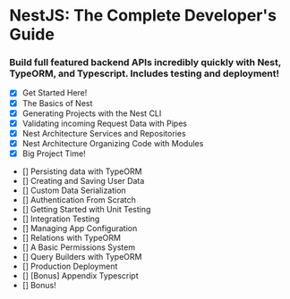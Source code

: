 # NestJS: The Complete Developer's Guide

### Build full featured backend APIs incredibly quickly with Nest, TypeORM, and Typescript. Includes testing and deployment!

- [x] Get Started Here!
- [x] The Basics of Nest
- [x] Generating Projects with the Nest CLI
- [x] Validating incoming Request Data with Pipes
- [x] Nest Architecture Services and Repositories
- [x] Nest Architecture Organizing Code with Modules
- [x] Big Project Time!
- [] Persisting data with TypeORM
- [] Creating and Saving User Data
- [] Custom Data Serialization
- [] Authentication From Scratch
- [] Getting Started with Unit Testing
- [] Integration Testing
- [] Managing App Configuration
- [] Relations with TypeORM
- [] A Basic Permissions System
- [] Query Builders with TypeORM
- [] Production Deployment
- [] [Bonus] Appendix Typescript
- [] Bonus!